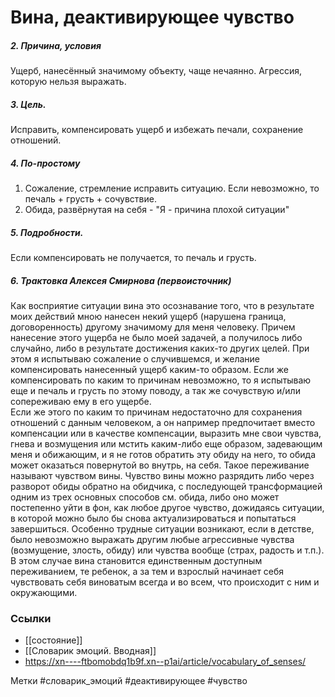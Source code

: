#  Вина, деактивирующее чувство

##### 2. Причина, условия
Ущерб, нанесённый значимому объекту, чаще нечаянно. Агрессия, которую нельзя выражать.

##### 3. Цель.
Исправить, компенсировать ущерб и избежать печали, сохранение отношений.

##### 4. По-простому
1. Сожаление, стремление исправить ситуацию. Если невозможно, то печаль + грусть + сочувствие.
2. Обида, развёрнутая на себя - "Я - причина плохой ситуации"

##### 5. Подробности.
Если компенсировать не получается, то печаль и грусть.

##### 6. Трактовка Алексея Смирнова (первоисточник)
Как восприятие ситуации вина это осознавание того, что в результате моих действий мною нанесен некий ущерб (нарушена граница, договоренность) другому значимому для меня человеку. Причем нанесение этого ущерба не было моей задачей, а получилось либо случайно, либо в результате достижения каких-то других целей. При этом я испытываю сожаление о случившемся, и желание компенсировать нанесенный ущерб каким-то образом. Если же компенсировать по каким то причинам невозможно, то я испытываю еще и печаль и грусть по этому поводу, а так же сочувствую и/или сопереживаю ему в его ущербе.   
Если же этого по каким то причинам недостаточно для сохранения отношений с данным человеком, а он например предпочитает вместо компенсации или в качестве компенсации, выразить мне свои чувства, гнева и возмущения или мстить каким-либо еще образом, задевающим меня и обижающим, и я не готов обратить эту обиду на него, то обида может оказаться повернутой во внутрь, на себя. Такое переживание называют чувством вины. Чувство вины можно разрядить либо через разворот обиды обратно на обидчика, с последующей трансформацией одним из трех основных способов см. обида, либо оно может постепенно уйти в фон, как любое другое чувство, дожидаясь ситуации, в которой можно было бы снова актуализироваться и попытаться завершиться. Особенно трудные ситуации возникают, если в детстве, было невозможно выражать другим любые агрессивные чувства (возмущение, злость, обиду) или чувства вообще (страх, радость и т.п.). В этом случае вина становится единственным доступным переживанием, те ребенок, а за тем и взрослый начинает себя чувствовать себя виноватым всегда и во всем, что происходит с ним и окружающими.


### Ссылки
- [[состояние]]
- [[Словарик эмоций. Вводная]]
- https://xn----ftbomobdq1b9f.xn--p1ai/article/vocabulary_of_senses/

Метки #словарик_эмоций #деактивирующее #чувство 



